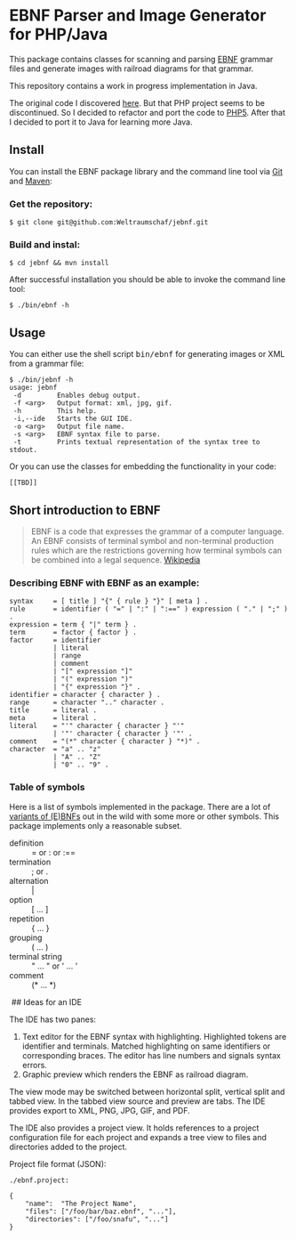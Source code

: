 # EBNF Parser and Image Generator for PHP/Java

This package contains classes for scanning and parsing [EBNF][WP-EBNF]
grammar files and generate images with railroad diagrams for
that grammar.

This repository contains a work in progress implementation in Java.

The original code I discovered [here][KARMIN]. But that PHP project seems
to be discontinued. So I decided to refactor and port the code
to [PHP5][EBNF-PHP5]. After that I decided to port it to Java for learning more Java.

## Install

You can install the EBNF package library and the command line tool via [Git][GIT] and
[Maven][MAVEN]:

### Get the repository:

    $ git clone git@github.com:Weltraumschaf/jebnf.git

### Build and instal:

    $ cd jebnf && mvn install

After successful installation you should be able to invoke the command line tool:

    $ ./bin/ebnf -h

## Usage

You can either use the shell script <kbd>bin/ebnf</kbd> for
generating images or XML from a grammar file:

    $ ./bin/jebnf -h
    usage: jebnf
     -d         Enables debug output.
     -f <arg>   Output format: xml, jpg, gif.
     -h         This help.
     -i,--ide   Starts the GUI IDE.
     -o <arg>   Output file name.
     -s <arg>   EBNF syntax file to parse.
     -t         Prints textual representation of the syntax tree to stdout.

Or you can use the classes for embedding the functionality in your code:

    [[TBD]]

## Short introduction to EBNF

> EBNF is a code that expresses the grammar of a computer language. An EBNF
> consists of terminal symbol and non-terminal production rules which are the
> restrictions governing how terminal symbols can be combined into a legal
> sequence. [Wikipedia][WP-EBNF]

### Describing EBNF with EBNF as an example:

    syntax     = [ title ] "{" { rule } "}" [ meta ] .
    rule       = identifier ( "=" | ":" | ":==" ) expression ( "." | ";" ) .
    expression = term { "|" term } .
    term       = factor { factor } .
    factor     = identifier
               | literal
               | range
               | comment
               | "[" expression "]"
               | "(" expression ")"
               | "{" expression "}" .
    identifier = character { character } .
    range      = character ".." character .
    title      = literal .
    meta       = literal .
    literal    = "'" character { character } "'"
               | '"' character { character } '"' .
    comment    = "(*" character { character } "*)" .
    character  = "a" .. "z"
               | "A" .. "Z"
               | "0" .. "9" .

### Table of symbols

Here is a list of symbols implemented in the package. There are a lot
of [variants of (E)BNFs][EBNF-VARIANTS] out in the wild with some more
or other symbols. This package implements only a reasonable subset.

<dl>
    <dt>definition</dt>
        <dd>= or : or :==</dd>
    <dt>termination</dt>
        <dd>; or .</dd>
    <dt>alternation</dt>
        <dd>|</dd>
    <dt>option</dt>
        <dd>[ ... ]</dd>
    <dt>repetition</dt>
        <dd>{ ... }</dd>
    <dt>grouping</dt>
        <dd>( ... )</dd>
    <dt>terminal string
        <dd>" ... " or ' ... '</dd>
    <dt>comment</dt>
        <dd>(* ... *)</dd>
</dl>

 ## Ideas for an IDE

The IDE has two panes:

1. Text editor for the EBNF syntax with highlighting. Highlighted tokens are identifier and terminals. Matched highlighting on same identifiers or corresponding braces. The editor has line numbers and signals syntax errors.
2. Graphic preview which renders the EBNF as railroad diagram.

The view mode may be switched between horizontal split, vertical split and tabbed view. In the tabbed view source and preview are tabs. The IDE provides export to XML, PNG, JPG, GIF, and PDF.

The IDE also provides a project view. It holds references to a project configuration file for each project and expands a tree view to files and directories added to the project.

Project file format (JSON):

    ./ebnf.project:

    {
        "name":  "The Project Name",
        "files": ["/foo/bar/baz.ebnf", "..."],
        "directories": ["/foo/snafu", "..."]
    }

[WP-EBNF]:       http://en.wikipedia.org/wiki/Extended_Backus%E2%80%93Naur_Form
[KARMIN]:        http://karmin.ch/ebnf/index
[EBNF-VARIANTS]: http://www.cs.man.ac.uk/~pjj/bnf/ebnf.html
[EBNF-PHP5]:     https://github.com/Weltraumschaf/ebnf
[MAVEN]:         http://maven.apache.org/
[GIT]:           http://git-scm.com/